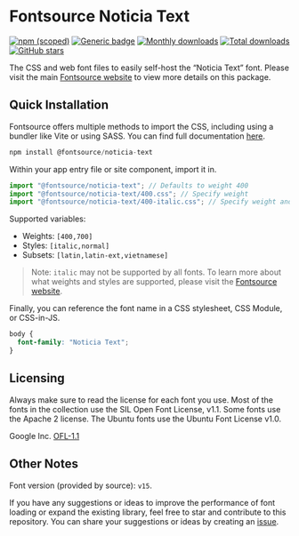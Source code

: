 # Fontsource Noticia Text

[![npm (scoped)](https://img.shields.io/npm/v/@fontsource/noticia-text?color=brightgreen)](https://www.npmjs.com/package/@fontsource/noticia-text) [![Generic badge](https://img.shields.io/badge/fontsource-passing-brightgreen)](https://github.com/fontsource/fontsource) [![Monthly downloads](https://badgen.net/npm/dm/@fontsource/noticia-text)](https://github.com/fontsource/fontsource) [![Total downloads](https://badgen.net/npm/dt/@fontsource/noticia-text)](https://github.com/fontsource/fontsource) [![GitHub stars](https://img.shields.io/github/stars/fontsource/fontsource.svg?style=social&label=Star)](https://github.com/fontsource/fontsource/stargazers)

The CSS and web font files to easily self-host the “Noticia Text” font. Please visit the main [Fontsource website](https://fontsource.org/fonts/noticia-text) to view more details on this package.

## Quick Installation

Fontsource offers multiple methods to import the CSS, including using a bundler like Vite or using SASS. You can find full documentation [here](https://fontsource.org/docs/getting-started/introduction).

```javascript
npm install @fontsource/noticia-text
```

Within your app entry file or site component, import it in.

```javascript
import "@fontsource/noticia-text"; // Defaults to weight 400
import "@fontsource/noticia-text/400.css"; // Specify weight
import "@fontsource/noticia-text/400-italic.css"; // Specify weight and style
```

Supported variables:
- Weights: `[400,700]`
- Styles: `[italic,normal]`
- Subsets: `[latin,latin-ext,vietnamese]`

> Note: `italic` may not be supported by all fonts. To learn more about what weights and styles are supported, please visit the [Fontsource website](https://fontsource.org/fonts/noticia-text).

Finally, you can reference the font name in a CSS stylesheet, CSS Module, or CSS-in-JS.

```css
body {
  font-family: "Noticia Text";
}
```

## Licensing
Always make sure to read the license for each font you use. Most of the fonts in the collection use the SIL Open Font License, v1.1. Some fonts use the Apache 2 license. The Ubuntu fonts use the Ubuntu Font License v1.0.

Google Inc.
[OFL-1.1](http://scripts.sil.org/OFL)

## Other Notes
Font version (provided by source): `v15`.

If you have any suggestions or ideas to improve the performance of font loading or expand the existing library, feel free to star and contribute to this repository. You can share your suggestions or ideas by creating an [issue](https://github.com/fontsource/fontsource/issues).